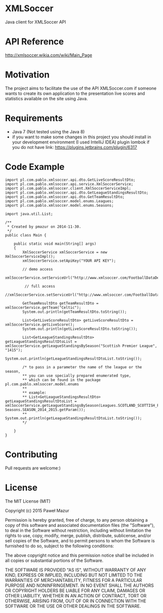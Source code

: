 # XMLSoccer
Java client for XMLSoccer API

# API Reference
http://xmlsoccer.wikia.com/wiki/Main_Page

# Motivation
The project aims to facilitate the use of the API XMLSoccer.com
if someone wants to create its own application to the presentation live scores
and statistics available on the site using Java.

# Requirements
- Java 7 (Not tested using the Java 8)
- if you want to make some changes in this project you should install
  in your development environment (I used IntelliJ IDEA) plugin lombok if you do not have
  link: https://plugins.jetbrains.com/plugin/6317

# Code Example

```
import pl.com.pablo.xmlsoccer.api.dto.GetLiveScoreResultDto;
import pl.com.pablo.xmlsoccer.api.service.XmlSoccerService;
import pl.com.pablo.xmlsoccer.client.XmlSoccerServiceImpl;
import pl.com.pablo.xmlsoccer.api.dto.GetLeagueStandingsResultDto;
import pl.com.pablo.xmlsoccer.api.dto.GetTeamResultDto;
import pl.com.pablo.xmlsoccer.model.enums.Leagues;
import pl.com.pablo.xmlsoccer.model.enums.Seasons;

import java.util.List;

/**
 * Created by pmazur on 2014-11-30.
 */
public class Main {

    public static void main(String[] args)
    {
        XmlSoccerService xmlSoccerService = new XmlSoccerServiceImpl();
        xmlSoccerService.setApiKey("YOUR API KEY");

        // demo access
        xmlSoccerService.setServiceUrl("http://www.xmlsoccer.com/FootballDataDemo.asmx");

         // full access
         //xmlSoccerService.setServiceUrl("http://www.xmlsoccer.com/FootballData.asmx");

        GetTeamResultDto getTeamResultDto = xmlSoccerService.getTeam("Celtic");
        System.out.println(getTeamResultDto.toString());

        List<GetLiveScoreResultDto> getLiveScoreResultDto = xmlSoccerService.getLiveScore();
        System.out.println(getLiveScoreResultDto.toString());

        List<GetLeagueStandingsResultDto> getLeagueStandingsResultDtoList = xmlSoccerService.getLeagueStandingsBySeason("Scottish Premier League", "1415");
        System.out.println(getLeagueStandingsResultDtoList.toString());

        /* to pass in a parameter the name of the league or the season,
        ** you can use specially prepared enumerated type,
        ** which can be found in the package pl.com.pablo.xmlsoccer.model.enums
        **
        ** example:
        ** List<GetLeagueStandingsResultDto> getLeagueStandingsResultDtoList = xmlSoccerService.getLeagueStandingsBySeason(Leagues.SCOTLAND_SCOTTISH_PREMIER_LEAGUE.getParam(), Seasons.SEASON_2014_2015.getParam());
        ** System.out.println(getLeagueStandingsResultDtoList.toString());
        */

    }
}
```

# Contributing
Pull requests are welcome:)

# License
The MIT License (MIT)

Copyright (c) 2015 Paweł Mazur

Permission is hereby granted, free of charge, to any person obtaining a copy
of this software and associated documentation files (the "Software"), to deal
in the Software without restriction, including without limitation the rights
to use, copy, modify, merge, publish, distribute, sublicense, and/or sell
copies of the Software, and to permit persons to whom the Software is
furnished to do so, subject to the following conditions:

The above copyright notice and this permission notice shall be included in all
copies or substantial portions of the Software.

THE SOFTWARE IS PROVIDED "AS IS", WITHOUT WARRANTY OF ANY KIND, EXPRESS OR
IMPLIED, INCLUDING BUT NOT LIMITED TO THE WARRANTIES OF MERCHANTABILITY,
FITNESS FOR A PARTICULAR PURPOSE AND NONINFRINGEMENT. IN NO EVENT SHALL THE
AUTHORS OR COPYRIGHT HOLDERS BE LIABLE FOR ANY CLAIM, DAMAGES OR OTHER
LIABILITY, WHETHER IN AN ACTION OF CONTRACT, TORT OR OTHERWISE, ARISING FROM,
OUT OF OR IN CONNECTION WITH THE SOFTWARE OR THE USE OR OTHER DEALINGS IN THE
SOFTWARE.

